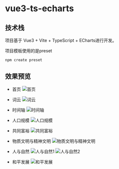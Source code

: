 # vue3-ts-echarts

## 技术栈
项目基于 Vue3 + Vite + TypeScript + ECharts进行开发。

项目模板使用的是preset
```bash
npm create preset
```

## 效果预览
- 首页
![首页](https://shinoimg.yyshino.top/img/202304101958791.png)

- 词云
![词云](https://shinoimg.yyshino.top/img/202304101958786.png)

- 时间轴
![时间轴](https://shinoimg.yyshino.top/img/202304101958785.png)

- 人口规模
![人口规模](https://shinoimg.yyshino.top/img/202304101958789.png)

- 共同富裕
![共同富裕](https://shinoimg.yyshino.top/img/202304101958790.png)

- 物质文明与精神文明
![物质文明与精神文明](https://shinoimg.yyshino.top/img/202304101958784.png)

- 人与自然
![人与自然1](https://shinoimg.yyshino.top/img/202304101958787.png)
![人与自然2](https://shinoimg.yyshino.top/img/202304101958783.png)

- 和平发展
![和平发展](https://shinoimg.yyshino.top/img/202304101958792.png)





